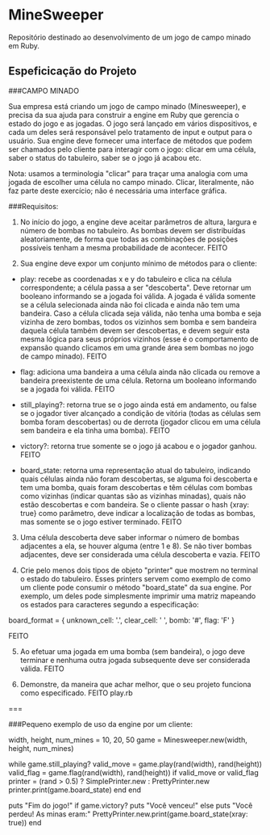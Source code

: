 # MineSweeper
Repositório destinado ao desenvolvimento de um jogo de campo minado em Ruby.

## Espeficicação do Projeto

###CAMPO MINADO

Sua empresa está criando um jogo de campo minado (Minesweeper), e precisa da sua ajuda para construir a engine em Ruby que gerencia o estado do jogo e as jogadas. O jogo será lançado em vários dispositivos, e cada um deles será responsável pelo tratamento de input e output para o usuário. Sua engine deve fornecer uma interface de métodos que podem ser chamados pelo cliente para interagir com o jogo: clicar em uma célula, saber o status do tabuleiro, saber se o jogo já acabou etc.

Nota: usamos a terminologia "clicar" para traçar uma analogia com uma jogada de escolher uma célula no campo minado. Clicar, literalmente, não faz parte deste exercício; não é necessária uma interface gráfica.


###Requisitos:

1. No início do jogo, a engine deve aceitar parâmetros de altura, largura e número de bombas no tabuleiro. As bombas devem ser distribuídas aleatoriamente, de forma que todas as combinações de posições possíveis tenham a mesma probabilidade de acontecer.  FEITO

2. Sua engine deve expor um conjunto mínimo de métodos para o cliente:

  - play: recebe as coordenadas x e y do tabuleiro e clica na célula correspondente; a célula passa a ser "descoberta". Deve retornar um booleano informando se a jogada foi válida. A jogada é válida somente se a célula selecionada ainda não foi clicada e ainda não tem uma bandeira. Caso a célula clicada seja válida, não tenha uma bomba e seja vizinha de zero bombas, todos os vizinhos sem bomba e sem bandeira daquela célula também devem ser descobertas, e devem seguir esta mesma lógica para seus próprios vizinhos (esse é o comportamento de expansão quando clicamos em uma grande área sem bombas no jogo de campo minado). FEITO

  - flag: adiciona uma bandeira a uma célula ainda não clicada ou remove a bandeira preexistente de uma célula. Retorna um booleano informando se a jogada foi válida.	FEITO

  - still_playing?: retorna true se o jogo ainda está em andamento, ou false se o jogador tiver alcançado a condição de vitória (todas as células sem bomba foram descobertas) ou de derrota (jogador clicou em uma célula sem bandeira e ela tinha uma bomba). FEITO

  - victory?: retorna true somente se o jogo já acabou e o jogador ganhou.  FEITO

  - board_state: retorna uma representação atual do tabuleiro, indicando quais células ainda não foram descobertas, se alguma foi descoberta e tem uma bomba, quais foram descobertas e têm células com bombas como vizinhas (indicar quantas são as vizinhas minadas), quais não estão descobertas e com bandeira. Se o cliente passar o hash {xray: true} como parâmetro, deve indicar a localização de todas as bombas, mas somente se o jogo estiver terminado.	FEITO


3. Uma célula descoberta deve saber informar o número de bombas adjacentes a ela, se houver alguma (entre 1 e 8). Se não tiver bombas adjacentes, deve ser considerada uma célula descoberta e vazia.	FEITO

4. Crie pelo menos dois tipos de objeto "printer" que mostrem no terminal o estado do tabuleiro. Esses printers servem como exemplo de como um cliente pode consumir o método "board_state" da sua engine. Por exemplo, um deles pode simplesmente imprimir uma matriz mapeando os estados para caracteres segundo a especificação:

board_format = {
  unknown_cell: '.',
  clear_cell: ' ',
  bomb: '#',
  flag: 'F'
}

FEITO

5. Ao efetuar uma jogada em uma bomba (sem bandeira), o jogo deve terminar e nenhuma outra jogada subsequente deve ser considerada válida.	FEITO

6. Demonstre, da maneira que achar melhor, que o seu projeto funciona como especificado.	FEITO	play.rb

===

###Pequeno exemplo de uso da engine por um cliente:

width, height, num_mines = 10, 20, 50
game = Minesweeper.new(width, height, num_mines)

while game.still_playing?
  valid_move = game.play(rand(width), rand(height))
  valid_flag = game.flag(rand(width), rand(height))
  if valid_move or valid_flag
  printer = (rand > 0.5) ? SimplePrinter.new : PrettyPrinter.new
  printer.print(game.board_state)
  end
end

puts "Fim do jogo!"
if game.victory?
  puts "Você venceu!"
else
  puts "Você perdeu! As minas eram:"
  PrettyPrinter.new.print(game.board_state(xray: true))
end